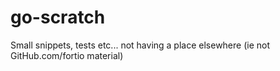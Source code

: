 # go-scratch
Small snippets, tests etc... not having a place elsewhere (ie not GitHub.com/fortio material)
